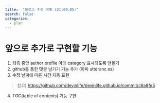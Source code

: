 ```yaml
---
title:  "블로그 수정 계획 (21.09.05)"
search: false
categories: 
  - plan
---
```


# 앞으로 추가로 구현할 기능

1. 좌측 중앙 author profile 아래 category 표시되도록 만들기
2. github를 통한 댓글 남기기 기능 추가 (아마 utteranc.es)
3. 수정 날짜에 따른 시간 자동 표현
> 참고) https://github.com/devinlife/devinlife.github.io/commit/c6a8fe5
4. TOC(table of contents) 기능 구현
